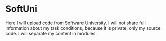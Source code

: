 # SoftUni
Here I will upload code from Software University.
I will not share full information about my task conditions, because it is private, only my source code.
I will separate my content in modules.
